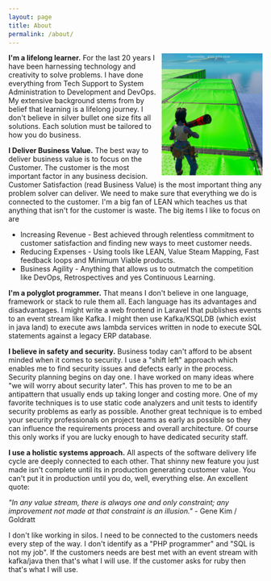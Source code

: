 ```yaml
---
layout: page
title: About
permalink: /about/
---
```


<img style="float: right;" src="/assets/test1.png" width="200" hight="200" alt="farts">**I'm a lifelong learner.** For the last 20 years I have been harnessing technology and creativity to solve problems. I have done everything from Tech Support to System Administration to Development and DevOps. My extensive background stems from by belief that learning is a lifelong journey. I don't believe in silver bullet one size fits all solutions. Each solution must be tailored to how you do business. 

**I Deliver Business Value.** The best way to deliver business value is to focus on the Customer. The customer is the most important factor in any business decision. Customer Satisfaction (read Business Value) is the most important thing any problem solver can deliver. We need to make sure that everything we do is connected to the customer. I'm a big fan of LEAN which teaches us that anything that isn't for the customer is waste. The big items I like to focus on are

- Increasing Revenue - Best achieved through relentless commitment to customer satisfaction and finding new ways to meet customer needs.
- Reducing Expenses - Using tools like LEAN, Value Steam Mapping, Fast feedback loops and Minimum Viable products.
- Business Agility - Anything that allows us to outmatch the competition like DevOps, Retrospectives and yes Continuous Learning.

**I'm a polyglot programmer.** That means I don't believe in one language, framework or stack to rule them all. Each language has its advantages and disadvantages. I might write a web frontend in Laravel that publishes events to an event stream like Kafka. I might then use Kafka/KSQLDB (which exist in java land) to execute aws lambda services written in node to execute SQL statements against a legacy ERP database. 

**I believe in safety and security.** Business today can't afford to be absent minded when it comes to security. I use a "shift left" approach which enables me to find security issues and defects early in the process. Security planning begins on day one. I have worked on many ideas where "we will worry about security later".  This has proven to me to be an antipattern that usually ends up taking longer and costing more. One of my favorite techniques is to use static code analyzers and unit tests to identify security problems as early as possible. Another great technique is to embed your security professionals on project teams as early as possible so they can influence the requirements process and overall architecture. Of course this only works if you are lucky enough to have dedicated security staff.

**I use a holistic systems approach.** All aspects of the software delivery life cycle are deeply connected to each other. That shinny new feature you just made isn't complete until its in production generating customer value. You can't put it in production until you do, well, everything else. An excellent quote:

*"In any value stream, there is always one and only constraint; any improvement not made at that constraint is an illusion."* - Gene Kim / Goldratt

I don't like working in silos. I need to be connected to the customers needs every step of the way. I don't identify as a "PHP programmer" and "SQL is not my job". If the customers needs are best met with an event stream with kafka/java then that's what I will use. If the customer asks for ruby then that's what I will use. 